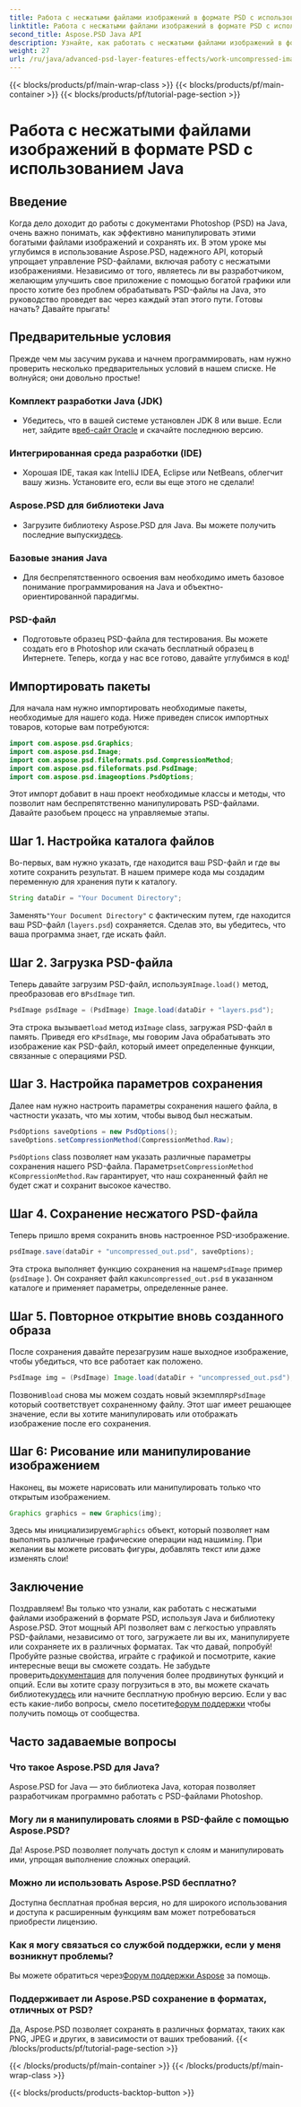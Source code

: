 ```yaml
---
title: Работа с несжатыми файлами изображений в формате PSD с использованием Java
linktitle: Работа с несжатыми файлами изображений в формате PSD с использованием Java
second_title: Aspose.PSD Java API
description: Узнайте, как работать с несжатыми файлами изображений в формате PSD, используя Java и библиотеку Aspose.PSD, в этом подробном пошаговом руководстве.
weight: 27
url: /ru/java/advanced-psd-layer-features-effects/work-uncompressed-image-files-psd/
---
```


{{< blocks/products/pf/main-wrap-class >}}
{{< blocks/products/pf/main-container >}}
{{< blocks/products/pf/tutorial-page-section >}}

# Работа с несжатыми файлами изображений в формате PSD с использованием Java

## Введение
Когда дело доходит до работы с документами Photoshop (PSD) на Java, очень важно понимать, как эффективно манипулировать этими богатыми файлами изображений и сохранять их. В этом уроке мы углубимся в использование Aspose.PSD, надежного API, который упрощает управление PSD-файлами, включая работу с несжатыми изображениями. Независимо от того, являетесь ли вы разработчиком, желающим улучшить свое приложение с помощью богатой графики или просто хотите без проблем обрабатывать PSD-файлы на Java, это руководство проведет вас через каждый этап этого пути. Готовы начать? Давайте прыгать!
## Предварительные условия
Прежде чем мы засучим рукава и начнем программировать, нам нужно проверить несколько предварительных условий в нашем списке. Не волнуйся; они довольно простые!
### Комплект разработки Java (JDK)
- Убедитесь, что в вашей системе установлен JDK 8 или выше. Если нет, зайдите в[веб-сайт Oracle](https://www.oracle.com/java/technologies/javase-jdk11-downloads.html) и скачайте последнюю версию.
### Интегрированная среда разработки (IDE)
- Хорошая IDE, такая как IntelliJ IDEA, Eclipse или NetBeans, облегчит вашу жизнь. Установите его, если вы еще этого не сделали!
### Aspose.PSD для библиотеки Java
-  Загрузите библиотеку Aspose.PSD для Java. Вы можете получить последние выпуски[здесь](https://releases.aspose.com/psd/java/). 
### Базовые знания Java 
- Для беспрепятственного освоения вам необходимо иметь базовое понимание программирования на Java и объектно-ориентированной парадигмы.
### PSD-файл
- Подготовьте образец PSD-файла для тестирования. Вы можете создать его в Photoshop или скачать бесплатный образец в Интернете. 
Теперь, когда у нас все готово, давайте углубимся в код!
## Импортировать пакеты
Для начала нам нужно импортировать необходимые пакеты, необходимые для нашего кода. Ниже приведен список импортных товаров, которые вам потребуются:
```java
import com.aspose.psd.Graphics;
import com.aspose.psd.Image;
import com.aspose.psd.fileformats.psd.CompressionMethod;
import com.aspose.psd.fileformats.psd.PsdImage;
import com.aspose.psd.imageoptions.PsdOptions;
```
Этот импорт добавит в наш проект необходимые классы и методы, что позволит нам беспрепятственно манипулировать PSD-файлами. 
Давайте разобьем процесс на управляемые этапы. 
## Шаг 1. Настройка каталога файлов
Во-первых, вам нужно указать, где находится ваш PSD-файл и где вы хотите сохранить результат. В нашем примере кода мы создадим переменную для хранения пути к каталогу.
```java
String dataDir = "Your Document Directory";
```
 Заменять`"Your Document Directory"` с фактическим путем, где находится ваш PSD-файл (`layers.psd`) сохраняется. Сделав это, вы убедитесь, что ваша программа знает, где искать файл.
## Шаг 2. Загрузка PSD-файла
 Теперь давайте загрузим PSD-файл, используя`Image.load()` метод, преобразовав его в`PsdImage` тип.
```java
PsdImage psdImage = (PsdImage) Image.load(dataDir + "layers.psd");
```
 Эта строка вызывает`load` метод из`Image` class, загружая PSD-файл в память. Приведя его к`PsdImage`, мы говорим Java обрабатывать это изображение как PSD-файл, который имеет определенные функции, связанные с операциями PSD.
## Шаг 3. Настройка параметров сохранения
Далее нам нужно настроить параметры сохранения нашего файла, в частности указать, что мы хотим, чтобы вывод был несжатым.
```java
PsdOptions saveOptions = new PsdOptions();
saveOptions.setCompressionMethod(CompressionMethod.Raw);
```
`PsdOptions` class позволяет нам указать различные параметры сохранения нашего PSD-файла. Параметр`setCompressionMethod` к`CompressionMethod.Raw` гарантирует, что наш сохраненный файл не будет сжат и сохранит высокое качество.
## Шаг 4. Сохранение несжатого PSD-файла
Теперь пришло время сохранить вновь настроенное PSD-изображение.
```java
psdImage.save(dataDir + "uncompressed_out.psd", saveOptions);
```
 Эта строка выполняет функцию сохранения на нашем`PsdImage` пример (`psdImage` ). Он сохраняет файл как`uncompressed_out.psd` в указанном каталоге и применяет параметры, определенные ранее.
## Шаг 5. Повторное открытие вновь созданного образа
После сохранения давайте перезагрузим наше выходное изображение, чтобы убедиться, что все работает как положено.
```java
PsdImage img = (PsdImage) Image.load(dataDir + "uncompressed_out.psd");
```
 Позвонив`load` снова мы можем создать новый экземпляр`PsdImage` который соответствует сохраненному файлу. Этот шаг имеет решающее значение, если вы хотите манипулировать или отображать изображение после его сохранения.
## Шаг 6: Рисование или манипулирование изображением
Наконец, вы можете нарисовать или манипулировать только что открытым изображением.
```java
Graphics graphics = new Graphics(img);
```
 Здесь мы инициализируем`Graphics` объект, который позволяет нам выполнять различные графические операции над нашим`img`. При желании вы можете рисовать фигуры, добавлять текст или даже изменять слои!
## Заключение
Поздравляем! Вы только что узнали, как работать с несжатыми файлами изображений в формате PSD, используя Java и библиотеку Aspose.PSD. Этот мощный API позволяет вам с легкостью управлять PSD-файлами, независимо от того, загружаете ли вы их, манипулируете или сохраняете их в различных форматах. Так что давай, попробуй! Пробуйте разные свойства, играйте с графикой и посмотрите, какие интересные вещи вы сможете создать.
 Не забудьте проверить[документация](https://reference.aspose.com/psd/java/) для получения более продвинутых функций и опций. Если вы хотите сразу погрузиться в это, вы можете скачать библиотеку[здесь](https://releases.aspose.com/psd/java/) или начните бесплатную пробную версию. Если у вас есть какие-либо вопросы, смело посетите[форум поддержки](https://forum.aspose.com/c/psd/34) чтобы получить помощь от сообщества.
## Часто задаваемые вопросы
### Что такое Aspose.PSD для Java?
Aspose.PSD for Java — это библиотека Java, которая позволяет разработчикам программно работать с PSD-файлами Photoshop.
### Могу ли я манипулировать слоями в PSD-файле с помощью Aspose.PSD?
Да! Aspose.PSD позволяет получать доступ к слоям и манипулировать ими, упрощая выполнение сложных операций.
### Можно ли использовать Aspose.PSD бесплатно?
Доступна бесплатная пробная версия, но для широкого использования и доступа к расширенным функциям вам может потребоваться приобрести лицензию.
### Как я могу связаться со службой поддержки, если у меня возникнут проблемы?
 Вы можете обратиться через[Форум поддержки Aspose](https://forum.aspose.com/c/psd/34) за помощь.
### Поддерживает ли Aspose.PSD сохранение в форматах, отличных от PSD?
Да, Aspose.PSD позволяет сохранять в различных форматах, таких как PNG, JPEG и других, в зависимости от ваших требований.
{{< /blocks/products/pf/tutorial-page-section >}}

{{< /blocks/products/pf/main-container >}}
{{< /blocks/products/pf/main-wrap-class >}}

{{< blocks/products/products-backtop-button >}}
